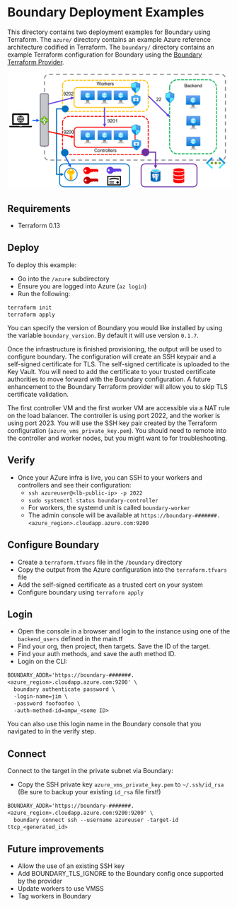 # Boundary Deployment Examples
This directory contains two deployment examples for Boundary using Terraform. The `azure/` directory contains an example Azure reference architecture codified in Terraform. The `boundary/` directory contains an example Terraform configuration for Boundary using the [Boundary Terraform Provider](https://github.com/hashicorp/terraform-provider-boundary).

![](azure_arch.png)

## Requirements
- Terraform 0.13

## Deploy
To deploy this example:
- Go into the `/azure` subdirectory
- Ensure you are logged into Azure (`az login`)
- Run the following:

```
terraform init
terraform apply
```

You can specify the version of Boundary you would like installed by using the variable `boundary_version`. By default it will use version `0.1.7`.

Once the infrastructure is finished provisioning, the output will be used to configure boundary. The configuration will create an SSH keypair and a self-signed certificate for TLS. The self-signed certificate is uploaded to the Key Vault. You will need to add the certificate to your trusted certificate authorities to move forward with the Boundary configuration. A future enhancement to the Boundary Terraform provider will allow you to skip TLS certificate validation.

The first controller VM and the first worker VM are accessible via a NAT rule on the load balancer. The controller is using port 2022, and the worker is using port 2023. You will use the SSH key pair created by the Terraform configuration (`azure_vms_private_key.pem`). You should need to remote into the controller and worker nodes, but you might want to for troubleshooting.

## Verify
- Once your AZure infra is live, you can SSH to your workers and controllers and see their configuration:
  - `ssh azureuser@<lb-public-ip> -p 2022`
  - `sudo systemctl status boundary-controller`
  - For workers, the systemd unit is called `boundary-worker`
  - The admin console will be available at `https://boundary-#######.<azure_region>.cloudapp.azure.com:9200`

## Configure Boundary 
- Create a `terraform.tfvars` file in the `/boundary` directory
- Copy the output from the Azure configuration into the `terraform.tfvars` file
- Add the self-signed certificate as a trusted cert on your system
- Configure boundary using `terraform apply`

## Login
- Open the console in a browser and login to the instance using one of the `backend_users` defined in the main.tf 
- Find your org, then project, then targets. Save the ID of the target. 
- Find your auth methods, and save the auth method ID.
- Login on the CLI: 

```
BOUNDARY_ADDR='https://boundary-#######.<azure_region>.cloudapp.azure.com:9200' \
  boundary authenticate password \
  -login-name=jim \
  -password foofoofoo \
  -auth-method-id=ampw_<some ID>
```

You can also use this login name in the Boundary console that you navigated to in the verify step.

## Connect

Connect to the target in the private subnet via Boundary:
- Copy the SSH private key `azure_vms_private_key.pem` to `~/.ssh/id_rsa` (Be sure to backup your existing `id_rsa` file first!)

```
BOUNDARY_ADDR='https://boundary-#######.<azure_region>.cloudapp.azure.com:9200:9200' \
  boundary connect ssh --username azureuser -target-id ttcp_<generated_id>
```

## Future improvements

- Allow the use of an existing SSH key
- Add BOUNDARY_TLS_IGNORE to the Boundary config once supported by the provider
- Update workers to use VMSS
- Tag workers in Boundary
